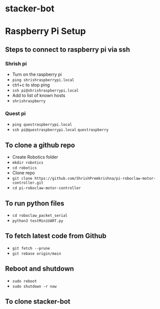 # stacker-bot

# Raspberry Pi Setup

## Steps to connect to raspberry pi via ssh

### Shrish pi
- Turn on the raspberry pi
- `ping shrishraspberrypi.local` 
- ctrl+c to stop ping
- `ssh pi@shrishraspberrypi.local` 
- Add to list of known hosts
- `shrishraspberry`

### Quest pi
- `ping questraspberrypi.local`
- `ssh pi@questraspberrypi.local` `questraspberry`

## To clone a github repo
- Create Robotics folder
- `mkdir robotics`
- `cd robotics`
- Clone repo
- `git clone https://github.com/ShrishPremkrishna/pi-roboclaw-motor-controller.git`
- `cd pi-roboclaw-motor-controller`

## To run python files
- `cd roboclaw_packet_serial`
- `python3 testMiniUART.py`

## To fetch latest code from Github
- `git fetch --prune`
- `git rebase origin/main`

## Reboot and shutdown
- `sudo reboot`
- `sudo shutdown -r now`

## To clone stacker-bot






